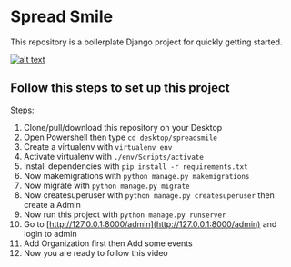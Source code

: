 # Spread Smile

This repository is a boilerplate Django project for quickly getting started.

[![alt text](https://github.com/justdjango/django_project_boilerplate/blob/master/thumbnail.png "Logo")](https://www.youtube.com/watch?v=GEogao-tUec)

## Follow this steps to set up this project

Steps:

1. Clone/pull/download this repository on your Desktop
2. Open Powershell then type `cd desktop/spreadsmile`
3. Create a virtualenv with `virtualenv env`
4. Activate virtualenv with `./env/Scripts/activate`
5. Install dependencies with `pip install -r requirements.txt`
6. Now makemigrations with `python manage.py makemigrations`
7. Now migrate with `python manage.py migrate`
8. Now createsuperuser with `python manage.py createsuperuser` then create a Admin
9. Now run this project with `python manage.py runserver`
10. Go to [http://127.0.0.1:8000/admin](http://127.0.0.1:8000/admin) and login to admin
11. Add Organization first then Add some events
12. Now you are ready to follow this video
